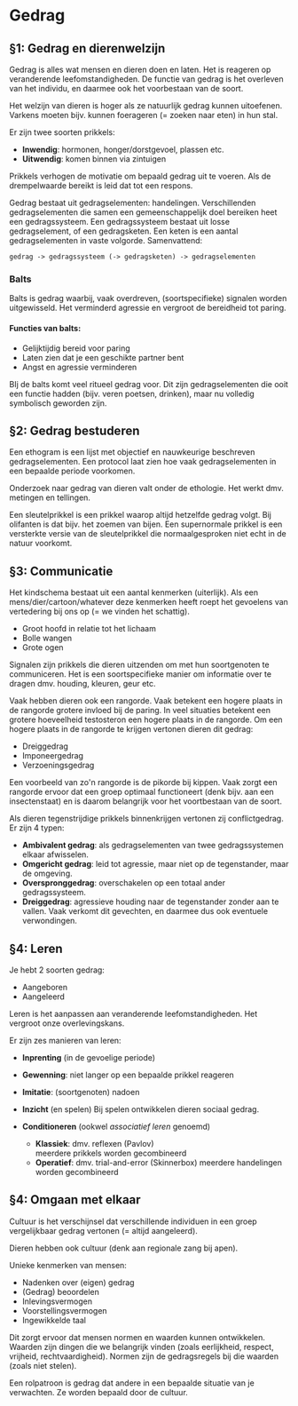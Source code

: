 # Gedrag

## §1: Gedrag en dierenwelzijn

Gedrag is alles wat mensen en dieren doen en laten. Het is reageren op veranderende leefomstandigheden. De functie van gedrag is het overleven van het individu, en daarmee ook het voorbestaan van de soort.

Het welzijn van dieren is hoger als ze natuurlijk gedrag kunnen uitoefenen. Varkens moeten bijv. kunnen foerageren (= zoeken naar eten) in hun stal.

Er zijn twee soorten prikkels:

- **Inwendig**: hormonen, honger/dorstgevoel, plassen etc.
- **Uitwendig**: komen binnen via zintuigen

Prikkels verhogen de motivatie om bepaald gedrag uit te voeren. Als de drempelwaarde bereikt is leid dat tot een respons.

Gedrag bestaat uit gedragselementen: handelingen. Verschillenden gedragselementen die samen een gemeenschappelijk doel bereiken heet een gedragssysteem. Een gedragssysteem bestaat uit losse gedragselement, of een gedragsketen. Een keten is een aantal gedragselementen in vaste volgorde. Samenvattend:

```text
gedrag -> gedragssysteem (-> gedragsketen) -> gedragselementen
```

### Balts

Balts is gedrag waarbij, vaak overdreven, (soortspecifieke) signalen worden uitgewisseld. Het verminderd agressie en vergroot de bereidheid tot paring.

#### Functies van balts:

- Gelijktijdig bereid voor paring
- Laten zien dat je een geschikte partner bent
- Angst en agressie verminderen

BIj de balts komt veel ritueel gedrag voor. Dit zijn gedragselementen die ooit een functie hadden (bijv. veren poetsen, drinken), maar nu volledig symbolisch geworden zijn.

## §2: Gedrag bestuderen

Een ethogram is een lijst met objectief en nauwkeurige beschreven gedragselementen.
Een protocol laat zien hoe vaak gedragselementen in een bepaalde periode voorkomen.

Onderzoek naar gedrag van dieren valt onder de ethologie. Het werkt dmv. metingen en tellingen.

Een sleutelprikkel is een prikkel waarop altijd hetzelfde gedrag volgt. Bij olifanten is dat bijv. het zoemen van bijen. Een supernormale prikkel is een versterkte versie van de sleutelprikkel die normaalgesproken niet echt in de natuur voorkomt.

## §3: Communicatie

Het kindschema bestaat uit een aantal kenmerken (uiterlijk). Als een mens/dier/cartoon/whatever deze kenmerken heeft roept het gevoelens van vertedering bij ons op (= we vinden het schattig).

- Groot hoofd in relatie tot het lichaam
- Bolle wangen
- Grote ogen

Signalen zijn prikkels die dieren uitzenden om met hun soortgenoten te communiceren. Het is een soortspecifieke manier om informatie over te dragen dmv. houding, kleuren, geur etc.

Vaak hebben dieren ook een rangorde. Vaak betekent een hogere plaats in de rangorde grotere invloed bij de paring. In veel situaties betekent een grotere hoeveelheid testosteron een hogere plaats in de rangorde. Om een hogere plaats in de rangorde te krijgen vertonen dieren dit gedrag:

- Dreiggedrag
- Imponeergedrag
- Verzoeningsgedrag

Een voorbeeld van zo'n rangorde is de pikorde bij kippen. Vaak zorgt een rangorde ervoor dat een groep optimaal functioneert (denk bijv. aan een insectenstaat) en is daarom belangrijk voor het voortbestaan van de soort.

Als dieren tegenstrijdige prikkels binnenkrijgen vertonen zij conflictgedrag. Er zijn 4 typen:

- **Ambivalent gedrag**: als gedragselementen van twee gedragssystemen elkaar afwisselen.
- **Omgericht gedrag**: leid tot agressie, maar niet op de tegenstander, maar de omgeving.
- **Overspronggedrag**: overschakelen op een totaal ander gedragssysteem.
- **Dreiggedrag**: agressieve houding naar de tegenstander zonder aan te vallen. Vaak verkomt dit gevechten, en daarmee dus ook eventuele verwondingen.

## §4: Leren

Je hebt 2 soorten gedrag:

- Aangeboren
- Aangeleerd

Leren is het aanpassen aan veranderende leefomstandigheden. Het vergroot onze overlevingskans.

Er zijn zes manieren van leren:

- **Inprenting** (in de gevoelige periode)
- **Gewenning**: niet langer op een bepaalde prikkel reageren
- **Imitatie**: (soortgenoten) nadoen
- **Inzicht** (en spelen)
  Bij spelen ontwikkelen dieren sociaal gedrag.

- **Conditioneren** (ookwel _associatief leren_ genoemd)
  - **Klassiek**: dmv. reflexen (Pavlov)  
    meerdere prikkels worden gecombineerd
  - **Operatief**: dmv. trial-and-error (Skinnerbox)
    meerdere handelingen worden gecombineerd

## §4: Omgaan met elkaar

Cultuur is het verschijnsel dat verschillende individuen in een groep vergelijkbaar gedrag vertonen (= altijd aangeleerd).

Dieren hebben ook cultuur (denk aan regionale zang bij apen).

Unieke kenmerken van mensen:

- Nadenken over (eigen) gedrag
- (Gedrag) beoordelen
- Inlevingsvermogen
- Voorstellingsvermogen
- Ingewikkelde taal

Dit zorgt ervoor dat mensen normen en waarden kunnen ontwikkelen. Waarden zijn dingen die we belangrijk vinden (zoals eerlijkheid, respect, vrijheid, rechtvaardigheid). Normen zijn de gedragsregels bij die waarden (zoals niet stelen).

Een rolpatroon is gedrag dat andere in een bepaalde situatie van je verwachten. Ze worden bepaald door de cultuur.
